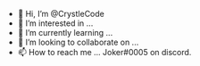 - 👋 Hi, I’m @CrystleCode
- 👀 I’m interested in ...
- 🌱 I’m currently learning ...
- 💞️ I’m looking to collaborate on ...
- 📫 How to reach me ... Joker#0005 on discord.

<!---
CrystleCode/CrystleCode is a ✨ special ✨ repository because its `README.md` (this file) appears on your GitHub profile.
You can click the Preview link to take a look at your changes.
--->
